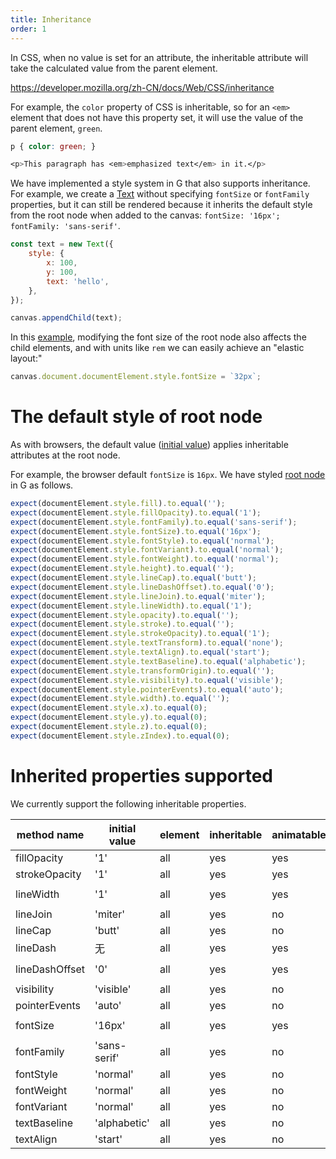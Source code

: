 ```yaml
---
title: Inheritance
order: 1
---
```


In CSS, when no value is set for an attribute, the inheritable attribute will take the calculated value from the parent element.

https://developer.mozilla.org/zh-CN/docs/Web/CSS/inheritance

For example, the `color` property of CSS is inheritable, so for an `<em>` element that does not have this property set, it will use the value of the parent element, `green`.

```css
p { color: green; }

<p>This paragraph has <em>emphasized text</em> in it.</p>
```

We have implemented a style system in G that also supports inheritance. For example, we create a [Text](/en/api/basic/text) without specifying `fontSize` or `fontFamily` properties, but it can still be rendered because it inherits the default style from the root node when added to the canvas: `fontSize: '16px'; fontFamily: 'sans-serif'`.

```js
const text = new Text({
    style: {
        x: 100,
        y: 100,
        text: 'hello',
    },
});

canvas.appendChild(text);
```

In this [example](/en/examples/style#inheritance), modifying the font size of the root node also affects the child elements, and with units like `rem` we can easily achieve an "elastic layout:"

```js
canvas.document.documentElement.style.fontSize = `32px`;
```

# The default style of root node

As with browsers, the default value ([initial value](https://developer.mozilla.org/en-US/docs/Web/CSS/initial_value)) applies inheritable attributes at the root node.

For example, the browser default `fontSize` is `16px`. We have styled [root node](/en/api/builtin-objects/document#documentelement) in G as follows.

```js
expect(documentElement.style.fill).to.equal('');
expect(documentElement.style.fillOpacity).to.equal('1');
expect(documentElement.style.fontFamily).to.equal('sans-serif');
expect(documentElement.style.fontSize).to.equal('16px');
expect(documentElement.style.fontStyle).to.equal('normal');
expect(documentElement.style.fontVariant).to.equal('normal');
expect(documentElement.style.fontWeight).to.equal('normal');
expect(documentElement.style.height).to.equal('');
expect(documentElement.style.lineCap).to.equal('butt');
expect(documentElement.style.lineDashOffset).to.equal('0');
expect(documentElement.style.lineJoin).to.equal('miter');
expect(documentElement.style.lineWidth).to.equal('1');
expect(documentElement.style.opacity).to.equal('');
expect(documentElement.style.stroke).to.equal('');
expect(documentElement.style.strokeOpacity).to.equal('1');
expect(documentElement.style.textTransform).to.equal('none');
expect(documentElement.style.textAlign).to.equal('start');
expect(documentElement.style.textBaseline).to.equal('alphabetic');
expect(documentElement.style.transformOrigin).to.equal('');
expect(documentElement.style.visibility).to.equal('visible');
expect(documentElement.style.pointerEvents).to.equal('auto');
expect(documentElement.style.width).to.equal('');
expect(documentElement.style.x).to.equal(0);
expect(documentElement.style.y).to.equal(0);
expect(documentElement.style.z).to.equal(0);
expect(documentElement.style.zIndex).to.equal(0);
```

# Inherited properties supported

We currently support the following inheritable properties.

| method name    | initial value | element | inheritable | animatable | computed value          |
| -------------- | ------------- | ------- | ----------- | ---------- | ----------------------- |
| fillOpacity    | '1'           | all     | yes         | yes        | `<number>`              |
| strokeOpacity  | '1'           | all     | yes         | yes        | `<number>`              |
| lineWidth      | '1'           | all     | yes         | yes        | `<length> <percentage>` |
| lineJoin       | 'miter'       | all     | yes         | no         | `<keywords>`            |
| lineCap        | 'butt'        | all     | yes         | no         | `<keywords>`            |
| lineDash       | 无            | all     | yes         | yes        | `<array>`               |
| lineDashOffset | '0'           | all     | yes         | yes        | `<length> <percentage>` |
| visibility     | 'visible'     | all     | yes         | no         | `<keywords>`            |
| pointerEvents  | 'auto'        | all     | yes         | no         | `<keywords>`            |
| fontSize       | '16px'        | all     | yes         | yes        | `<length> <percentage>` |
| fontFamily     | 'sans-serif'  | all     | yes         | no         | `<keywords>`            |
| fontStyle      | 'normal'      | all     | yes         | no         | `<keywords>`            |
| fontWeight     | 'normal'      | all     | yes         | no         | `<keywords>`            |
| fontVariant    | 'normal'      | all     | yes         | no         | `<keywords>`            |
| textBaseline   | 'alphabetic'  | all     | yes         | no         | `<keywords>`            |
| textAlign      | 'start'       | all     | yes         | no         | `<keywords>`            |
